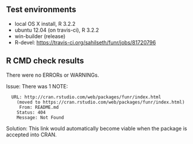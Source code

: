 ## Test environments
* local OS X install, R 3.2.2
* ubuntu 12.04 (on travis-ci), R 3.2.2
* win-builder (release)
* R-devel: https://travis-ci.org/sahilseth/funr/jobs/81720796

## R CMD check results
There were no ERRORs or WARNINGs. 

Issue:
There was 1 NOTE:
```
  URL: http://cran.rstudio.com/web/packages/funr/index.html 
  	(moved to https://cran.rstudio.com/web/packages/funr/index.html)
     From: README.md
    Status: 404
    Message: Not Found
```

Solution:
This link would automatically become viable when the package is accepted into CRAN. 

